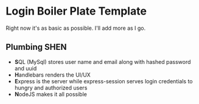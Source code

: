 # Login Boiler Plate Template
Right now it's as basic as possible. I'll add more as I go.
## Plumbing SHEN
- **S**QL (MySql) stores user name and email along with hashed password and uuid
- **H**andlebars renders the UI/UX
- **E**xpress is the server while express-session serves login credentials to hungry and authorized users
- **N**odeJS makes it all possible
